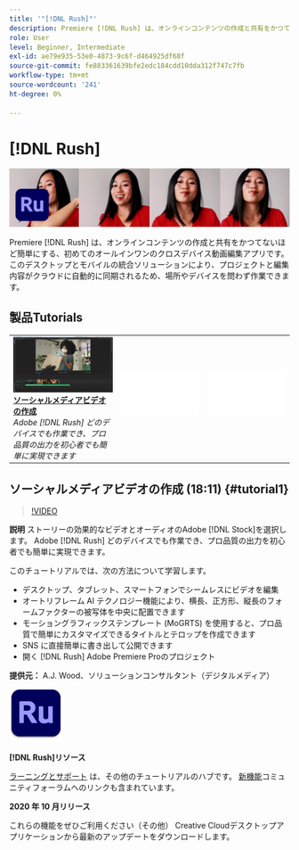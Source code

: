 ```yaml
---
title: '"[!DNL Rush]"'
description: Premiere [!DNL Rush] は、オンラインコンテンツの作成と共有をかつてないほど簡単にする、初めてのオールインワンのクロスデバイス動画編集アプリです
role: User
level: Beginner, Intermediate
exl-id: ae79e935-53e0-4873-9c6f-d464925df68f
source-git-commit: fe883361639bfe2edc184cdd10dda312f747c7fb
workflow-type: tm+mt
source-wordcount: '241'
ht-degree: 0%

---
```


# [!DNL Rush]

![チュートリアルヒーロー画像](../assets/Rush.jpg)

Premiere [!DNL Rush] は、オンラインコンテンツの作成と共有をかつてないほど簡単にする、初めてのオールインワンのクロスデバイス動画編集アプリです。 このデスクトップとモバイルの統合ソリューションにより、プロジェクトと編集内容がクラウドに自動的に同期されるため、場所やデバイスを問わず作業できます。

## 製品Tutorials

<table style="table-layout:fixed">
<tr>
 <td>
   <a href="rush.md#tutorial1">
      <img alt="ソーシャルメディアビデオの作成" src="../assets/rush_socialMediaAd_wood_thumbnail.jpg" />
   </a>
    <div>
   <a href="rush.md#tutorial1"><strong>ソーシャルメディアビデオの作成</strong></a>
    </div>
    <em>Adobe [!DNL Rush] どのデバイスでも作業でき、プロ品質の出力を初心者でも簡単に実現できます</em>
    <br>
  </td>
  <td>
    <img alt="スペーサー" src="../assets/Whitespacer.png" />
    <div>
    <br>
  </td>
  <td>
    <img alt="スペーサー" src="../assets/Whitespacer.png" />
    <div>
    <br>
  </td>
</tr>
</table>

## ソーシャルメディアビデオの作成 (18:11) {#tutorial1}

>[!VIDEO](https://video.tv.adobe.com/v/326900?hidetitle=true)

**説明**
ストーリーの効果的なビデオとオーディオのAdobe [!DNL Stock]を選択します。 Adobe [!DNL Rush] どのデバイスでも作業でき、プロ品質の出力を初心者でも簡単に実現できます。

このチュートリアルでは、次の方法について学習します。
* デスクトップ、タブレット、スマートフォンでシームレスにビデオを編集
* オートリフレーム AI テクノロジー機能により、横長、正方形、縦長のフォームファクターの被写体を中央に配置できます
* モーショングラフィックステンプレート (MoGRTS) を使用すると、プロ品質で簡単にカスタマイズできるタイトルとテロップを作成できます
* SNS に直接簡単に書き出して公開できます
* 開く [!DNL Rush] Adobe Premiere Proのプロジェクト

**提供元：**
A.J. Wood、ソリューションコンサルタント（デジタルメディア）

![Rush ロゴ](../assets/ru_appicon_96.png)

**[!DNL Rush]リソース**

[ラーニングとサポート](https://helpx.adobe.com/support/premiere-rush.html) は、その他のチュートリアルのハブです。 [新機能](https://helpx.adobe.com/premiere-rush/user-guide.html/premiere-rush/help/whats-new.ug.html)コミュニティフォーラムへのリンクも含まれています。

**2020 年 10 月リリース**

これらの機能をぜひご利用ください（その他） Creative Cloudデスクトップアプリケーションから最新のアップデートをダウンロードします。
